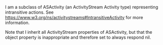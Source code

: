 I am a subclass of ASActivity (an ActivityStream Activity type) representing intransitive actions. See https://www.w3.org/ns/activitystreams#IntransitiveActivity for more information.

Note that I inherit all ActivityStream properties of ASActivity, but that the object property is inappropriate and therefore set to always respond nil.